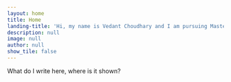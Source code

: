 ```yaml
---
layout: home
title: Home
landing-title: 'Hi, my name is Vedant Choudhary and I am pursuing Masters in Data Science from the CS department of Rutgers University, New Brunswick.'
description: null
image: null
author: null
show_tile: false
---
```


What do I write here, where is it shown?
